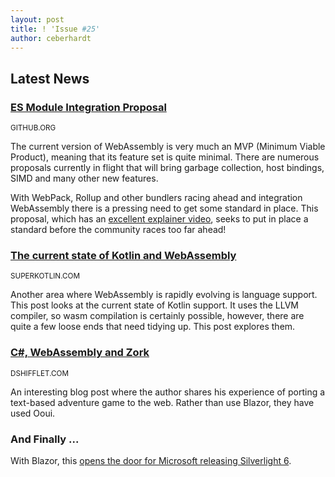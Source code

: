 ```yaml
---
layout: post
title: ! 'Issue #25'
author: ceberhardt
---
```


## Latest News

### [ES Module Integration Proposal](https://github.com/WebAssembly/esm-integration)

<small>GITHUB.ORG</small>

The current version of WebAssembly is very much an MVP (Minimum Viable Product), meaning that its feature set is quite minimal. There are numerous proposals currently in flight that will bring garbage collection, host bindings, SIMD and many other new features.

With WebPack, Rollup and other bundlers racing ahead and integration WebAssembly there is a pressing need to get some standard in place. This proposal, which has an [excellent explainer video](https://www.youtube.com/watch?v=qR_b5gajwug&feature=youtu.be), seeks to put in place a standard before the community races too far ahead!

### [The current state of Kotlin and WebAssembly](https://superkotlin.com/kotlin-and-webassembly/)

<small>SUPERKOTLIN.COM</small>

Another area where WebAssembly is rapidly evolving is language support. This post looks at the current state of Kotlin support. It uses the LLVM compiler, so wasm compilation is certainly possible, however, there are quite a few loose ends that need tidying up. This post explores them.

### [C#, WebAssembly and Zork](http://www.dshifflet.com/blog/20180325.html)

<small>DSHIFFLET.COM</small>

An interesting blog post where the author shares his experience of porting a text-based adventure game to the web. Rather than use Blazor, they have used Ooui.

### And Finally ...

With Blazor, this [opens the door for Microsoft releasing Silverlight 6](https://twitter.com/WasmWeekly/status/978324220181610497).
